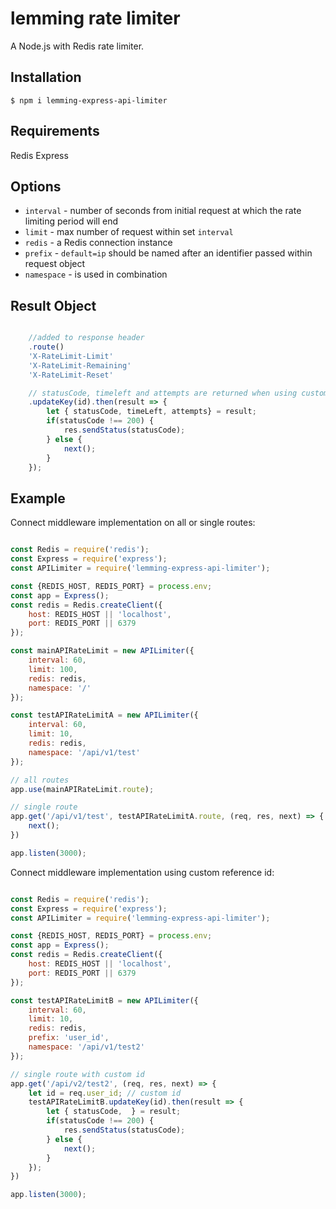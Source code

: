 # lemming rate limiter

A Node.js with Redis rate limiter.

## Installation

```
$ npm i lemming-express-api-limiter
```

## Requirements
Redis
Express

## Options
- `interval` - number of seconds from initial request at which the rate limiting period will end
- `limit` - max number of request within set `interval`
- `redis` - a Redis connection instance
- `prefix` - `default=ip` should be named after an identifier passed within request object
- `namespace` - is used in combination

## Result Object
```js

    //added to response header
    .route()
    'X-RateLimit-Limit'
    'X-RateLimit-Remaining'
    'X-RateLimit-Reset'

    // statusCode, timeleft and attempts are returned when using custom
    .updateKey(id).then(result => {
        let { statusCode, timeLeft, attempts} = result;
        if(statusCode !== 200) {
            res.sendStatus(statusCode);
        } else {
            next();
        }
    });
```

## Example
Connect middleware implementation on all or single routes:
```js

const Redis = require('redis');
const Express = require('express');
const APILimiter = require('lemming-express-api-limiter');

const {REDIS_HOST, REDIS_PORT} = process.env;
const app = Express();
const redis = Redis.createClient({
    host: REDIS_HOST || 'localhost',
    port: REDIS_PORT || 6379
});

const mainAPIRateLimit = new APILimiter({
    interval: 60,
    limit: 100,
    redis: redis,
    namespace: '/'
});

const testAPIRateLimitA = new APILimiter({
    interval: 60,
    limit: 10,
    redis: redis,
    namespace: '/api/v1/test'
});

// all routes
app.use(mainAPIRateLimit.route);

// single route
app.get('/api/v1/test', testAPIRateLimitA.route, (req, res, next) => {
    next();
})

app.listen(3000);
```
Connect middleware implementation using custom reference id:
```js

const Redis = require('redis');
const Express = require('express');
const APILimiter = require('lemming-express-api-limiter');

const {REDIS_HOST, REDIS_PORT} = process.env;
const app = Express();
const redis = Redis.createClient({
    host: REDIS_HOST || 'localhost',
    port: REDIS_PORT || 6379
});

const testAPIRateLimitB = new APILimiter({
    interval: 60,
    limit: 10,
    redis: redis,
    prefix: 'user_id',
    namespace: '/api/v1/test2'
});

// single route with custom id
app.get('/api/v2/test2', (req, res, next) => {
    let id = req.user_id; // custom id
    testAPIRateLimitB.updateKey(id).then(result => {
        let { statusCode,  } = result;
        if(statusCode !== 200) {
            res.sendStatus(statusCode);
        } else {
            next();
        }
    });
})

app.listen(3000);
```